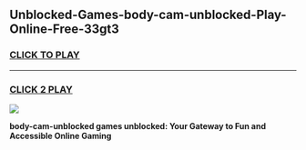 
## Unblocked-Games-body-cam-unblocked-Play-Online-Free-33gt3
<h3>
<a href="https://premium76.site?title=body-cam-unblocked&ref=26A">CLICK TO PLAY</a></h3>
<hr>

<h3>
<a href="https://premium76.site?title=body-cam-unblocked&ref=26A">CLICK 2 PLAY</a>
  
</h3>

<a href="https://premium76.site?title=body-cam-unblocked&ref=26A"><img src="https://clearcache.store/games.png"></a>


**body-cam-unblocked games unblocked: Your Gateway to Fun and Accessible Online Gaming**
